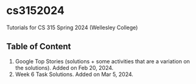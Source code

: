 # cs3152024
Tutorials for CS 315 Spring 2024 (Wellesley College)

## Table of Content

1. Google Top Stories (solutions + some activities that are a variation on the solutions). Added on Feb 20, 2024.
2. Week 6 Task Solutions. Added on Mar 5, 2024.
